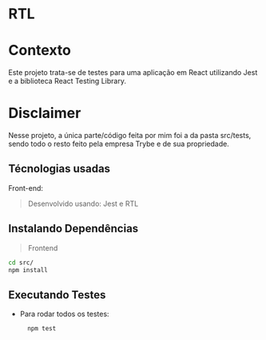 # RTL

# Contexto
Este projeto trata-se de testes para uma aplicação em React utilizando Jest e a biblioteca React Testing Library.

# Disclaimer
Nesse projeto, a única parte/código feita por mim foi a da pasta src/tests, sendo todo o resto feito pela empresa Trybe e de sua propriedade.

## Técnologias usadas

Front-end:
> Desenvolvido usando: Jest e RTL

## Instalando Dependências

> Frontend
```bash
cd src/
npm install
``` 

## Executando Testes

* Para rodar todos os testes:

  ```
    npm test
  ```